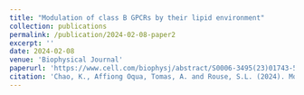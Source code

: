 ```yaml
---
title: "Modulation of class B GPCRs by their lipid environment"
collection: publications
permalink: /publication/2024-02-08-paper2
excerpt: ''
date: 2024-02-08
venue: 'Biophysical Journal'
paperurl: 'https://www.cell.com/biophysj/abstract/S0006-3495(23)01743-5'
citation: 'Chao, K., Affiong Oqua, Tomas, A. and Rouse, S.L. (2024). Modulation of class B GPCRs by their lipid environment. <i>Biophysical Journal</i>, 123(3), pp.152a152a. doi:https://doi.org/10.1016/j.bpj.2023.11.1043.'
---
```


